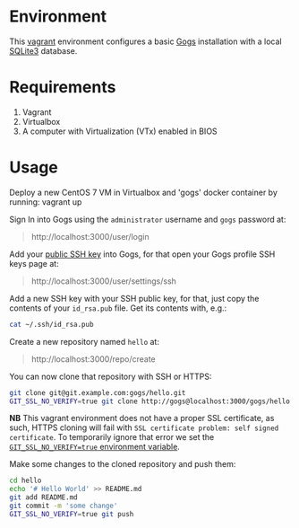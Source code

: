 # Environment

This [vagrant](https://www.vagrantup.com/) environment configures a basic [Gogs](https://gogs.io/) installation with a local [SQLite3](https://www.sqlite.org/index.html) database.

# Requirements

1. Vagrant
2. Virtualbox
3. A computer with Virtualization (VTx) enabled in BIOS

# Usage

Deploy a new CentOS 7 VM in Virtualbox and 'gogs' docker container by running:
    vagrant up

Sign In into Gogs using the `administrator` username and `gogs` password at:

> http://localhost:3000/user/login

Add your [public SSH key](https://git-scm.com/book/en/v2/Git-on-the-Server-Generating-Your-SSH-Public-Key) into Gogs, for that open your Gogs profile SSH keys page at:

> http://localhost:3000/user/settings/ssh

Add a new SSH key with your SSH public key, for that, just copy the contents of
your `id_rsa.pub` file. Get its contents with, e.g.:

```sh
cat ~/.ssh/id_rsa.pub
```

Create a new repository named `hello` at:

> http://localhost:3000/repo/create

You can now clone that repository with SSH or HTTPS:

```sh
git clone git@git.example.com:gogs/hello.git
GIT_SSL_NO_VERIFY=true git clone http://gogs@localhost:3000/gogs/hello.git
```

**NB** This vagrant environment does not have a proper SSL certificate, as such,
HTTPS cloning will fail with `SSL certificate problem: self signed certificate`.
To temporarily ignore that error we set the [`GIT_SSL_NO_VERIFY=true` environment
variable](https://git-scm.com/book/en/v2/Git-Internals-Environment-Variables).

Make some changes to the cloned repository and push them:

```sh
cd hello
echo '# Hello World' >> README.md
git add README.md
git commit -m 'some change'
GIT_SSL_NO_VERIFY=true git push
```
